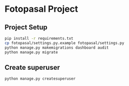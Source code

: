 # Fotopasal Project

## Project Setup

```bash
pip install -r requirements.txt
cp fotopasal/settings.py.example fotopasal/settings.py
python manage.py makemigrations dashboard audit
python manage.py migrate
```

## Create superuser

```bash
python manage.py createsuperuser
```
